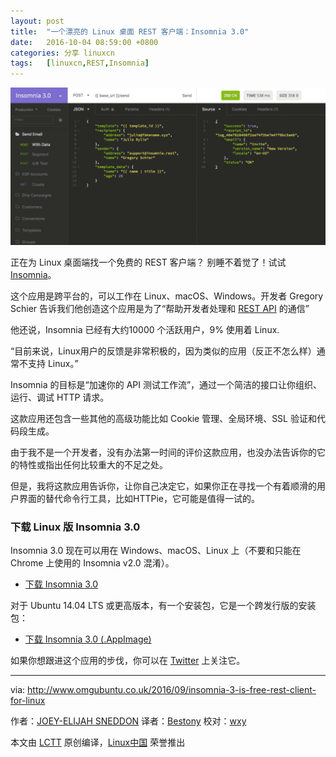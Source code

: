 ```yaml
---
layout: post
title:	"一个漂亮的 Linux 桌面 REST 客户端：Insomnia 3.0"
date:	2016-10-04 08:59:00 +0800 
categories:	分享 linuxcn 
tags:	[linuxcn,REST,Insomnia]
---
```



![](/Asserts/Images/album/201610/03/230115csifmat28rmzdr09.png)


正在为 Linux 桌面端找一个免费的 REST 客户端？ 别睡不着觉了！试试 [Insomnia](http://insomnia.rest/)。


这个应用是跨平台的，可以工作在 Linux、macOS、Windows。开发者 Gregory Schier 告诉我们他创造这个应用是为了“帮助开发者处理和 [REST API](https://en.wikipedia.org/wiki/Representational_state_transfer) 的通信”


他还说，Insomnia 已经有大约10000 个活跃用户，9% 使用着 Linux.


“目前来说，Linux用户的反馈是非常积极的，因为类似的应用（反正不怎么样）通常不支持 Linux。”


Insomnia 的目标是“加速你的 API 测试工作流”，通过一个简洁的接口让你组织、运行、调试 HTTP 请求。


这款应用还包含一些其他的高级功能比如 Cookie 管理、全局环境、SSL 验证和代码段生成。


由于我不是一个开发者，没有办法第一时间的评价这款应用，也没办法告诉你的它的特性或指出任何比较重大的不足之处。


但是，我将这款应用告诉你，让你自己决定它，如果你正在寻找一个有着顺滑的用户界面的替代命令行工具，比如HTTPie，它可能是值得一试的。


### 下载 Linux 版 Insomnia 3.0


Insomnia 3.0 现在可以用在 Windows、macOS、Linux 上（不要和只能在 Chrome 上使用的 Insomnia v2.0 混淆）。


* [下载 Insomnia 3.0](https://insomnia.rest/download/)


对于 Ubuntu 14.04 LTS 或更高版本，有一个安装包，它是一个跨发行版的安装包：


* [下载 Insomnia 3.0 (.AppImage)](https://builds.insomnia.rest/downloads/linux/latest)


如果你想跟进这个应用的步伐，你可以在 [Twitter](https://twitter.com/GetInsomnia) 上关注它。




---


via: <http://www.omgubuntu.co.uk/2016/09/insomnia-3-is-free-rest-client-for-linux>


作者：[JOEY-ELIJAH SNEDDON](https://plus.google.com/117485690627814051450/?rel=author) 译者：[Bestony](https://github.com/Bestony) 校对：[wxy](https://github.com/wxy)


本文由 [LCTT](https://github.com/LCTT/TranslateProject) 原创编译，[Linux中国](https://linux.cn/) 荣誉推出
